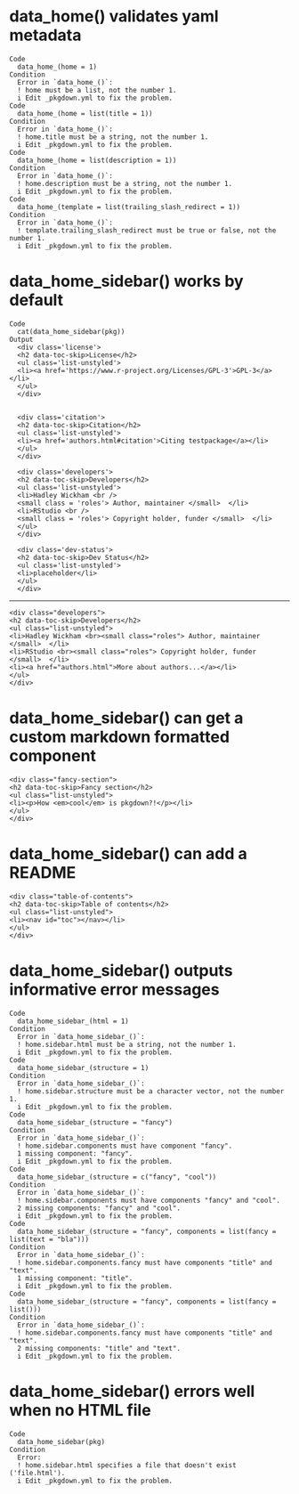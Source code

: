 # data_home() validates yaml metadata

    Code
      data_home_(home = 1)
    Condition
      Error in `data_home_()`:
      ! home must be a list, not the number 1.
      i Edit _pkgdown.yml to fix the problem.
    Code
      data_home_(home = list(title = 1))
    Condition
      Error in `data_home_()`:
      ! home.title must be a string, not the number 1.
      i Edit _pkgdown.yml to fix the problem.
    Code
      data_home_(home = list(description = 1))
    Condition
      Error in `data_home_()`:
      ! home.description must be a string, not the number 1.
      i Edit _pkgdown.yml to fix the problem.
    Code
      data_home_(template = list(trailing_slash_redirect = 1))
    Condition
      Error in `data_home_()`:
      ! template.trailing_slash_redirect must be true or false, not the number 1.
      i Edit _pkgdown.yml to fix the problem.

# data_home_sidebar() works by default

    Code
      cat(data_home_sidebar(pkg))
    Output
      <div class='license'>
      <h2 data-toc-skip>License</h2>
      <ul class='list-unstyled'>
      <li><a href='https://www.r-project.org/Licenses/GPL-3'>GPL-3</a></li>
      </ul>
      </div>
      
      
      <div class='citation'>
      <h2 data-toc-skip>Citation</h2>
      <ul class='list-unstyled'>
      <li><a href='authors.html#citation'>Citing testpackage</a></li>
      </ul>
      </div>
      
      <div class='developers'>
      <h2 data-toc-skip>Developers</h2>
      <ul class='list-unstyled'>
      <li>Hadley Wickham <br />
      <small class = 'roles'> Author, maintainer </small>  </li>
      <li>RStudio <br />
      <small class = 'roles'> Copyright holder, funder </small>  </li>
      </ul>
      </div>
      
      <div class='dev-status'>
      <h2 data-toc-skip>Dev Status</h2>
      <ul class='list-unstyled'>
      <li>placeholder</li>
      </ul>
      </div>

---

    <div class="developers">
    <h2 data-toc-skip>Developers</h2>
    <ul class="list-unstyled">
    <li>Hadley Wickham <br><small class="roles"> Author, maintainer </small>  </li>
    <li>RStudio <br><small class="roles"> Copyright holder, funder </small>  </li>
    <li><a href="authors.html">More about authors...</a></li>
    </ul>
    </div>

# data_home_sidebar() can get a custom markdown formatted component

    <div class="fancy-section">
    <h2 data-toc-skip>Fancy section</h2>
    <ul class="list-unstyled">
    <li><p>How <em>cool</em> is pkgdown?!</p></li>
    </ul>
    </div>

# data_home_sidebar() can add a README

    <div class="table-of-contents">
    <h2 data-toc-skip>Table of contents</h2>
    <ul class="list-unstyled">
    <li><nav id="toc"></nav></li>
    </ul>
    </div>

# data_home_sidebar() outputs informative error messages

    Code
      data_home_sidebar_(html = 1)
    Condition
      Error in `data_home_sidebar_()`:
      ! home.sidebar.html must be a string, not the number 1.
      i Edit _pkgdown.yml to fix the problem.
    Code
      data_home_sidebar_(structure = 1)
    Condition
      Error in `data_home_sidebar_()`:
      ! home.sidebar.structure must be a character vector, not the number 1.
      i Edit _pkgdown.yml to fix the problem.
    Code
      data_home_sidebar_(structure = "fancy")
    Condition
      Error in `data_home_sidebar_()`:
      ! home.sidebar.components must have component "fancy".
      1 missing component: "fancy".
      i Edit _pkgdown.yml to fix the problem.
    Code
      data_home_sidebar_(structure = c("fancy", "cool"))
    Condition
      Error in `data_home_sidebar_()`:
      ! home.sidebar.components must have components "fancy" and "cool".
      2 missing components: "fancy" and "cool".
      i Edit _pkgdown.yml to fix the problem.
    Code
      data_home_sidebar_(structure = "fancy", components = list(fancy = list(text = "bla")))
    Condition
      Error in `data_home_sidebar_()`:
      ! home.sidebar.components.fancy must have components "title" and "text".
      1 missing component: "title".
      i Edit _pkgdown.yml to fix the problem.
    Code
      data_home_sidebar_(structure = "fancy", components = list(fancy = list()))
    Condition
      Error in `data_home_sidebar_()`:
      ! home.sidebar.components.fancy must have components "title" and "text".
      2 missing components: "title" and "text".
      i Edit _pkgdown.yml to fix the problem.

# data_home_sidebar() errors well when no HTML file

    Code
      data_home_sidebar(pkg)
    Condition
      Error:
      ! home.sidebar.html specifies a file that doesn't exist ('file.html').
      i Edit _pkgdown.yml to fix the problem.

